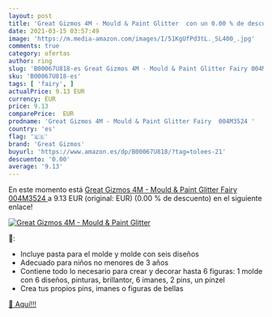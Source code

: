 ```yaml
---
layout: post
title: 'Great Gizmos 4M - Mould & Paint Glitter  con un 0.00 % de descuento'
date: 2021-03-15 03:57:49
image: 'https://m.media-amazon.com/images/I/51KgUfPd3tL._SL400_.jpg'
comments: true
category: ofertas
author: ring
slug: 'B00067U818-es Great Gizmos 4M - Mould & Paint Glitter Fairy 004M3524'
sku: 'B00067U818-es'
tags: [ 'fairy', ]
actualPrice: 9.13 EUR
currency: EUR
price: 9.13
comparePrice:  EUR
prodname: 'Great Gizmos 4M - Mould & Paint Glitter Fairy  004M3524 '
country: 'es'
flag: '🇪🇸'
brand: 'Great Gizmos'
buyurl: 'https://www.amazon.es/dp/B00067U818/?tag=tolees-21'
descuento: '0.00'
average: '9.13'
---
```


En este momento está [Great Gizmos 4M - Mould & Paint Glitter Fairy  004M3524 ](https://www.amazon.es/dp/B00067U818/?tag=tolees-21) a 9.13 EUR (original:  EUR) (0.00 %  de descuento) en el siguiente enlace!

[![Great Gizmos 4M - Mould & Paint Glitter ](https://m.media-amazon.com/images/I/51KgUfPd3tL._SL400_.jpg)](https://www.amazon.es/dp/B00067U818/?tag=tolees-21)

🔎:

- Incluye pasta para el molde y molde con seis diseños
- Adecuado para niños no menores de 3 años
- Contiene todo lo necesario para crear y decorar hasta 6 figuras: 1 molde con 6 diseños, pinturas, brillantor, 6 imanes, 2 pins, un pinzel
- Crea tus propios pins, imanes o figuras de bellas

[🛒 Aquí!!!](https://www.amazon.es/dp/B00067U818/?tag=tolees-21)
